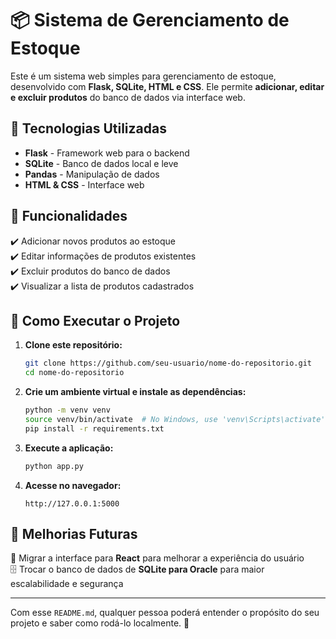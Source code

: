 # 📦 Sistema de Gerenciamento de Estoque  

Este é um sistema web simples para gerenciamento de estoque, desenvolvido com **Flask, SQLite, HTML e CSS**. Ele permite **adicionar, editar e excluir produtos** do banco de dados via interface web.  

## 🚀 Tecnologias Utilizadas  

- **Flask** - Framework web para o backend  
- **SQLite** - Banco de dados local e leve  
- **Pandas** - Manipulação de dados  
- **HTML & CSS** - Interface web  

## 🔧 Funcionalidades  

✔️ Adicionar novos produtos ao estoque  
✔️ Editar informações de produtos existentes  
✔️ Excluir produtos do banco de dados  
✔️ Visualizar a lista de produtos cadastrados  

## 📂 Como Executar o Projeto  

1. **Clone este repositório:**  
   ```bash
   git clone https://github.com/seu-usuario/nome-do-repositorio.git
   cd nome-do-repositorio
   ```

2. **Crie um ambiente virtual e instale as dependências:**  
   ```bash
   python -m venv venv
   source venv/bin/activate  # No Windows, use 'venv\Scripts\activate'
   pip install -r requirements.txt
   ```

3. **Execute a aplicação:**  
   ```bash
   python app.py
   ```

4. **Acesse no navegador:**  
   ```
   http://127.0.0.1:5000
   ```

## 📌 Melhorias Futuras  

🔄 Migrar a interface para **React** para melhorar a experiência do usuário  
🗄️ Trocar o banco de dados de **SQLite para Oracle** para maior escalabilidade e segurança  



---

Com esse `README.md`, qualquer pessoa poderá entender o propósito do seu projeto e saber como rodá-lo localmente. 🚀
